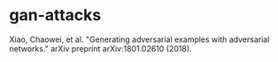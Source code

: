 # gan-attacks

Xiao, Chaowei, et al. "Generating adversarial examples with adversarial networks." arXiv preprint arXiv:1801.02610 (2018).


